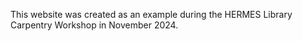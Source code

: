 This website was created as an example during the HERMES Library Carpentry Workshop in November 2024.
